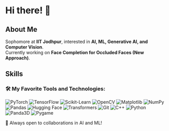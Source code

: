 # Hi there! 👋

## About Me
Sophomore at **IIT Jodhpur**, interested in **AI, ML, Generative AI, and Computer Vision**.  
Currently working on **Face Completion for Occluded Faces (New Approach)**.  

## Skills

### 🛠 My Favorite Tools and Technologies:

![PyTorch](https://img.shields.io/badge/-PyTorch-FE4C00?style=flat&logo=pytorch&logoColor=white) 
![TensorFlow](https://img.shields.io/badge/-TensorFlow-FF6F00?style=flat&logo=tensorflow&logoColor=white) 
![Scikit-Learn](https://img.shields.io/badge/-Scikit--Learn-F7931E?style=flat&logo=scikitlearn&logoColor=white) 
![OpenCV](https://img.shields.io/badge/-OpenCV-5C3EE8?style=flat&logo=opencv&logoColor=white) 
![Matplotlib](https://img.shields.io/badge/-Matplotlib-11557C?style=flat&logo=python&logoColor=white) 
![NumPy](https://img.shields.io/badge/-NumPy-013243?style=flat&logo=numpy&logoColor=white) 
![Pandas](https://img.shields.io/badge/-Pandas-150458?style=flat&logo=pandas&logoColor=white) 
![Hugging Face](https://img.shields.io/badge/-Hugging%20Face-FFCC00?style=flat&logo=huggingface&logoColor=black) 
![Transformers](https://img.shields.io/badge/-Transformers-0052CC?style=flat&logo=github&logoColor=white) 
![Git](https://img.shields.io/badge/-Git-F05032?style=flat&logo=git&logoColor=white) 
![C++](https://img.shields.io/badge/-C++-00599C?style=flat&logo=c%2B%2B&logoColor=white) 
![Python](https://img.shields.io/badge/-Python-3776AB?style=flat&logo=python&logoColor=white) 
![Panda3D](https://img.shields.io/badge/-Panda3D-004C99?style=flat) 
![Pygame](https://img.shields.io/badge/-Pygame-34A853?style=flat) 

🚀 Always open to collaborations in AI and ML!
